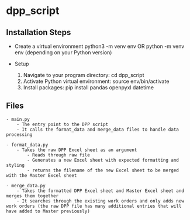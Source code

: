 # dpp_script

## Installation Steps
- Create a virtual environment
    python3 -m venv env OR python -m venv env (depending on your Python version)

- Setup
    1) Navigate to your program directory:     cd dpp_script
    2) Activate Python virtual environment:    source env/bin/activate
    3) Install packages:                       pip install pandas openpyxl datetime

## Files
    - main.py
        - The entry point to the DPP script
        - It calls the format_data and merge_data files to handle data processing

    - format_data.py
        - Takes the raw DPP Excel sheet as an argument
            - Reads through raw file
            - Generates a new Excel sheet with expected formatting and styling
            - returns the filename of the new Excel sheet to be merged with the Master Excel sheet
        
    - merge_data.py
        - Takes the formatted DPP Excel sheet and Master Excel sheet and merges them together
        - It searches through the existing work orders and only adds new work orders (the raw DPP file has many additional entries that will have added to Master previously)